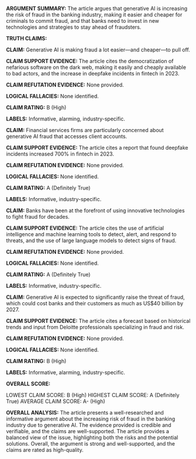 **ARGUMENT SUMMARY:** The article argues that generative AI is increasing the risk of fraud in the banking industry, making it easier and cheaper for criminals to commit fraud, and that banks need to invest in new technologies and strategies to stay ahead of fraudsters.

**TRUTH CLAIMS:**

**CLAIM:** Generative AI is making fraud a lot easier—and cheaper—to pull off.

**CLAIM SUPPORT EVIDENCE:** The article cites the democratization of nefarious software on the dark web, making it easily and cheaply available to bad actors, and the increase in deepfake incidents in fintech in 2023.

**CLAIM REFUTATION EVIDENCE:** None provided.

**LOGICAL FALLACIES:** None identified.

**CLAIM RATING:** B (High)

**LABELS:** Informative, alarming, industry-specific.

**CLAIM:** Financial services firms are particularly concerned about generative AI fraud that accesses client accounts.

**CLAIM SUPPORT EVIDENCE:** The article cites a report that found deepfake incidents increased 700% in fintech in 2023.

**CLAIM REFUTATION EVIDENCE:** None provided.

**LOGICAL FALLACIES:** None identified.

**CLAIM RATING:** A (Definitely True)

**LABELS:** Informative, industry-specific.

**CLAIM:** Banks have been at the forefront of using innovative technologies to fight fraud for decades.

**CLAIM SUPPORT EVIDENCE:** The article cites the use of artificial intelligence and machine learning tools to detect, alert, and respond to threats, and the use of large language models to detect signs of fraud.

**CLAIM REFUTATION EVIDENCE:** None provided.

**LOGICAL FALLACIES:** None identified.

**CLAIM RATING:** A (Definitely True)

**LABELS:** Informative, industry-specific.

**CLAIM:** Generative AI is expected to significantly raise the threat of fraud, which could cost banks and their customers as much as US$40 billion by 2027.

**CLAIM SUPPORT EVIDENCE:** The article cites a forecast based on historical trends and input from Deloitte professionals specializing in fraud and risk.

**CLAIM REFUTATION EVIDENCE:** None provided.

**LOGICAL FALLACIES:** None identified.

**CLAIM RATING:** B (High)

**LABELS:** Informative, alarming, industry-specific.

**OVERALL SCORE:**

LOWEST CLAIM SCORE: B (High)
HIGHEST CLAIM SCORE: A (Definitely True)
AVERAGE CLAIM SCORE: A- (High)

**OVERALL ANALYSIS:** The article presents a well-researched and informative argument about the increasing risk of fraud in the banking industry due to generative AI. The evidence provided is credible and verifiable, and the claims are well-supported. The article provides a balanced view of the issue, highlighting both the risks and the potential solutions. Overall, the argument is strong and well-supported, and the claims are rated as high-quality.
